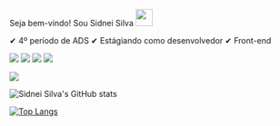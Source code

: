 Seja bem-vindo! Sou Sidnei Silva <img src="https://raw.githubusercontent.com/MartinHeinz/MartinHeinz/master/wave.gif" width="30px">

✔ 4º período de ADS
✔ Estágiando como desenvolvedor
✔ Front-end 

<img src="https://img.shields.io/badge/HTML-239120?style=for-the-badge&logo=html5&logoColor=white" /> <img src="https://img.shields.io/badge/CSS3-1572B6?style=for-the-badge&logo=css3&logoColor=white" /> <img src="https://img.shields.io/badge/JavaScript-F7DF1E?style=for-the-badge&logo=javascript&logoColor=black" /> <img src="https://img.shields.io/badge/MySQL-00000F?style=for-the-badge&logo=mysql&logoColor=white" />

<img src="https://img.shields.io/badge/Instagram-E4405F?style=for-the-badge&logo=instagram&logoColor=white" />

![Sidnei Silva's GitHub stats](https://github-readme-stats.vercel.app/api?username=Sidnei22Silva&show_icons=true&theme=tokyonight)

[![Top Langs](https://github-readme-stats.vercel.app/api/top-langs/?username=Sidnei22Silva)](https://github.com/Sidnei22Silva/github-readme-stats)


